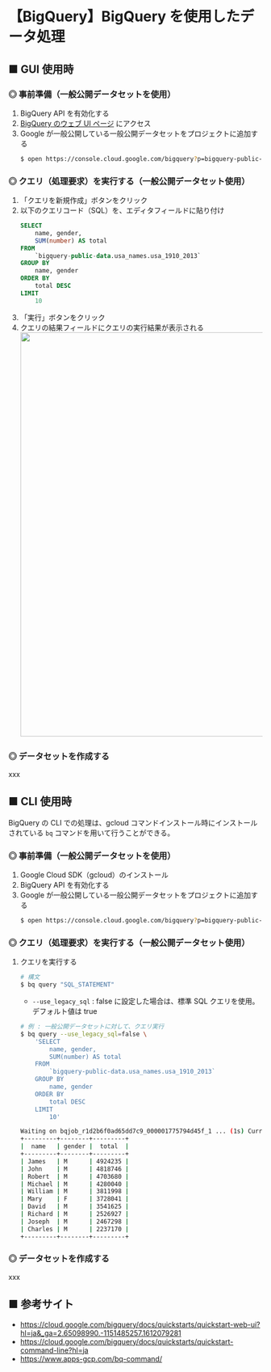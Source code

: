 # 【BigQuery】BigQuery を使用したデータ処理

## ■ GUI 使用時

### ◎ 事前準備（一般公開データセットを使用）
1. BigQuery API を有効化する
1. [BigQuery のウェブ UI ページ](https://console.cloud.google.com/bigquery?hl=ja&project=my-project2-303004) にアクセス<br>
1. Google が一般公開している一般公開データセットをプロジェクトに追加する<br>
    ```sh
    $ open https://console.cloud.google.com/bigquery?p=bigquery-public-data&page=project
    ```

### ◎ クエリ（処理要求）を実行する（一般公開データセット使用）
1. 「クエリを新規作成」ボタンをクリック<br>
1. 以下のクエリコード（SQL）を、エディタフィールドに貼り付け<br>
    ```sql
    SELECT
        name, gender,
        SUM(number) AS total
    FROM
        `bigquery-public-data.usa_names.usa_1910_2013`
    GROUP BY
        name, gender
    ORDER BY
        total DESC
    LIMIT
        10
    ```
1. 「実行」ボタンをクリック<br>
1. クエリの結果フィールドにクエリの実行結果が表示される<br>
    <img src="https://user-images.githubusercontent.com/25688193/106378265-b2e65700-63e6-11eb-95ee-66164f6fd17f.png" width="800">


### ◎ データセットを作成する
xxx


## ■ CLI 使用時
BigQuery の CLI での処理は、gcloud コマンドインストール時にインストールされている `bq` コマンドを用いて行うことができる。

### ◎ 事前準備（一般公開データセットを使用）

1. Google Cloud SDK（gcloud）のインストール
1. BigQuery API を有効化する
1. Google が一般公開している一般公開データセットをプロジェクトに追加する<br>
    ```sh
    $ open https://console.cloud.google.com/bigquery?p=bigquery-public-data&page=project
    ```

### ◎ クエリ（処理要求）を実行する（一般公開データセット使用）

1. クエリを実行する
    ```sh
    # 構文
    $ bq query "SQL_STATEMENT"
    ```
    - `--use_legacy_sql` : false に設定した場合は、標準 SQL クエリを使用。デフォルト値は true

    ```sh
    # 例 : 一般公開データセットに対して、クエリ実行
    $ bq query --use_legacy_sql=false \
        'SELECT
            name, gender,
            SUM(number) AS total
        FROM
            `bigquery-public-data.usa_names.usa_1910_2013`
        GROUP BY
            name, gender
        ORDER BY
            total DESC
        LIMIT
            10'
    ```
    ```sh
    Waiting on bqjob_r1d2b6f0ad65dd7c9_000001775794d45f_1 ... (1s) Current status: DONE
    +---------+--------+---------+
    |  name   | gender |  total  |
    +---------+--------+---------+
    | James   | M      | 4924235 |
    | John    | M      | 4818746 |
    | Robert  | M      | 4703680 |
    | Michael | M      | 4280040 |
    | William | M      | 3811998 |
    | Mary    | F      | 3728041 |
    | David   | M      | 3541625 |
    | Richard | M      | 2526927 |
    | Joseph  | M      | 2467298 |
    | Charles | M      | 2237170 |
    +---------+--------+---------+
    ```

### ◎ データセットを作成する
xxx

## ■ 参考サイト
- https://cloud.google.com/bigquery/docs/quickstarts/quickstart-web-ui?hl=ja&_ga=2.65098990.-1151485257.1612079281
- https://cloud.google.com/bigquery/docs/quickstarts/quickstart-command-line?hl=ja
- https://www.apps-gcp.com/bq-command/